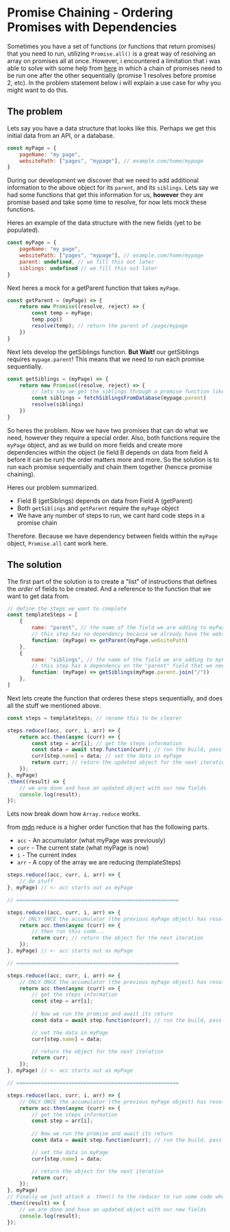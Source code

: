 # Promise Chaining - Ordering Promises with Dependencies

Sometimes you have a set of functions (or functions that return promises) that you need to run, utilizing `Promise.all()` is a great way of resolving an array on promises all at once. However, i encountered a limitation that i was able to solve with some help from [here](https://stackoverflow.com/questions/30853265/dynamic-chaining-in-javascript-promises) in which a chain of promises need to be run one after the other sequentially (promise 1 resolves before promise 2, etc). In the problem statement below i will explain a use case for why you might want to do this.

## The problem

Lets say you have a data structure that looks like this. Perhaps we get this initial data from an API, or a database.

```js
const myPage = {
    pageName: "my page",
    websitePath: ["pages", "mypage"], // example.com/home/mypage
}
```

During our development we discover that we need to add additional information to the above object for its `parent`, and its `siblings`. Lets say we had some functions that get this information for us, **however** they are promise based and take some time to resolve, for now lets mock these functions.

Heres an example of the data structure with the new fields (yet to be populated).

```js
const myPage = {
    pageName: "my page",
    websitePath: ["pages", "mypage"], // example.com/home/mypage
    parent: undefined, // we fill this out later
    siblings: undefined // we fill this out later
}
```

Next heres a mock for a getParent function that takes `myPage`.

```js
const getParent = (myPage) => {
    return new Promise((resolve, reject) => {
        const temp = myPage;
        temp.pop()
        resolve(temp); // return the parent of /page/mypage
    })
}
```

Next lets develop the getSiblings function. **But Wait!** our getSiblings requires `mypage.parent`! This means that we need to run each promise sequentially.

```js
const getSiblings = (myPage) => {
    return new Promise((resolve, reject) => {
        // lets say we get the siblings through a promise function like below
        const siblings = fetchSiblingsFromDatabase(mypage.parent)
        resolve(siblings)
    })
}
```

So heres the problem. Now we have two promises that can do what we need, however they require a special order. Also, both functions require the `myPage` object, and as we build on more fields and create more dependencies within the object (ie field B depends on data from field A before it can be run) the order matters more and more. So the solution is to run each promise sequentially and chain them together (hencce promise chaining).

Heres our problem summarized.

* Field B (getSiblings) depends on data from Field A (getParent)
* Both `getSiblings` and `getParent` require the `myPage` object
* We have any number of steps to run, we cant hard code steps in a promise chain

Therefore. Because we have dependency between fields within the `myPage` object, `Promise.all` cant work here.

## The solution

The first part of the solution is to create a "list" of instructions that defines the *order* of fields to be created. And a reference to the function that we want to get data from.

```js
// define the steps we want to complete
const templateSteps = [
    {
        name: "parent", // the name of the field we are adding to myPage
        // this step has no dependency because we already have the websitePath
        function: (myPage) => getParent(myPage.websitePath)
    },
    {
        name: "siblings", // the name of the field we are adding to myPage
        // this step has a dependency on the "parent" field that we need to populate in the step above
        function: (myPage) => getSiblings(myPage.parent.join("/"))
    },
]
```

Next lets create the function that orderes these steps sequentially, and does all the stuff we mentioned above.

```js
const steps = templateSteps; // rename this to be clearer

steps.reduce((acc, curr, i, arr) => {
    return acc.then(async (curr) => {
        const step = arr[i]; // get the steps information
        const data = await step.function(curr); // run the build, pass it the current state of myPage
        curr[step.name] = data; // set the data in myPage
        return curr; // return the updated object for the next iteration
    });
}, myPage)
.then((result) => {
    // we are done and have an updated object with our new fields
    console.log(result);
});
```

Lets now break down how `Array.reduce` works.

from [mdn](https://developer.mozilla.org/en-US/docs/Web/JavaScript/Reference/Global_Objects/Array/Reduce) reduce is a higher order function that has the following parts.

* `acc` - An accumulator (what myPage was previously)
* `curr` - The current state (what myPage is now)
* `i` - The current index
* `arr` - A copy of the array we are reducing (templateSteps)

```js
steps.reduce((acc, curr, i, arr) => {
    // do stuff
}, myPage) // <- acc starts out as myPage

// =====================================================

steps.reduce((acc, curr, i, arr) => {
    // ONLY ONCE the accumulator (the previous myPage object) has resolved from a promise back to JSON
    return acc.then(async (curr) => {
        // then run this code...
        return curr; // return the object for the next iteration
    });
}, myPage) // <- acc starts out as myPage

// =====================================================

steps.reduce((acc, curr, i, arr) => {
    // ONLY ONCE the accumulator (the previous myPage object) has resolved from a promise back to JSON
    return acc.then(async (curr) => {
        // get the steps information
        const step = arr[i];
        
        // Now we run the promise and await its return
        const data = await step.function(curr); // run the build, pass it the current state of myPage

        // set the data in myPage
        curr[step.name] = data;

        // return the object for the next iteration
        return curr;
    });
}, myPage) // <- acc starts out as myPage

// =====================================================

steps.reduce((acc, curr, i, arr) => {
    // ONLY ONCE the accumulator (the previous myPage object) has resolved from a promise back to JSON
    return acc.then(async (curr) => {
        // get the steps information
        const step = arr[i];
        
        // Now we run the promise and await its return
        const data = await step.function(curr); // run the build, pass it the current state of myPage

        // set the data in myPage
        curr[step.name] = data;

        // return the object for the next iteration
        return curr;
    });
}, myPage)
// Finally we just attach a .then() to the reducer to run some code when it completes chaining all the promises
.then((result) => {
    // we are done and have an updated object with our new fields
    console.log(result);
});
```
